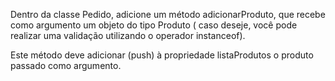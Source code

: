 Dentro da classe Pedido, adicione um método adicionarProduto, que recebe como argumento um objeto do tipo Produto ( caso deseje, você pode realizar uma validação utilizando o operador instanceof).


Este método deve adicionar (push) à propriedade listaProdutos o produto passado como argumento.